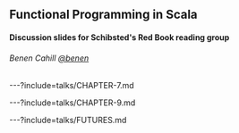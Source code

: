 ## Functional Programming in Scala
#### Discussion slides for Schibsted's Red Book reading group 

###### Benen Cahill [@benen](https://github.com/benen)

---?include=talks/CHAPTER-7.md

---?include=talks/CHAPTER-9.md

---?include=talks/FUTURES.md
